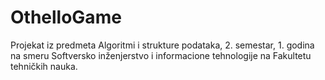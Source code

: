 # OthelloGame
Projekat iz predmeta Algoritmi i strukture podataka, 2. semestar, 1. godina na smeru Softversko inženjerstvo i informacione tehnologije na Fakultetu tehničkih nauka.